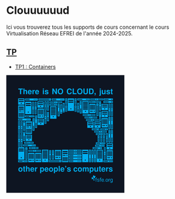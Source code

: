 # Clouuuuuud

Ici vous trouverez tous les supports de cours concernant le cours Virtualisation Réseau EFREI de l'année 2024-2025.

## [TP](./tp/README.md)

- [TP1 : Containers](./tp/1/README.md)

![No Cloud](./img/fsfe_nocloud.png)
